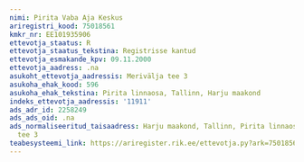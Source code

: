 ```yaml
---
nimi: Pirita Vaba Aja Keskus
ariregistri_kood: 75018561
kmkr_nr: EE101935906
ettevotja_staatus: R
ettevotja_staatus_tekstina: Registrisse kantud
ettevotja_esmakande_kpv: 09.11.2000
ettevotja_aadress: .na
asukoht_ettevotja_aadressis: Merivälja tee 3
asukoha_ehak_kood: 596
asukoha_ehak_tekstina: Pirita linnaosa, Tallinn, Harju maakond
indeks_ettevotja_aadressis: '11911'
ads_adr_id: 2258249
ads_ads_oid: .na
ads_normaliseeritud_taisaadress: Harju maakond, Tallinn, Pirita linnaosa, Merivälja
  tee 3
teabesysteemi_link: https://ariregister.rik.ee/ettevotja.py?ark=75018561&ref=rekvisiidid
---
```

